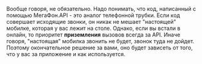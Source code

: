 Вообще говоря, не обязательно. Надо понимать, что код, написанный с помощью МегаФон.API - это аналог телефонной трубки. Если код совершает исходящие звонки, он никак не мешает "настоящей" мобилке, которая у вас лежит на столе. Однако, если вы встали в онлайн, то приоритет <b>приземления</b> вызовов всегда за API. Иначе говоря, "настоящая" мобилка звонить не будет, звонок туда не дойдет. Поэтому окончательное решение за вами, оно будет зависеть от того, что у вас за приложение и как используется.